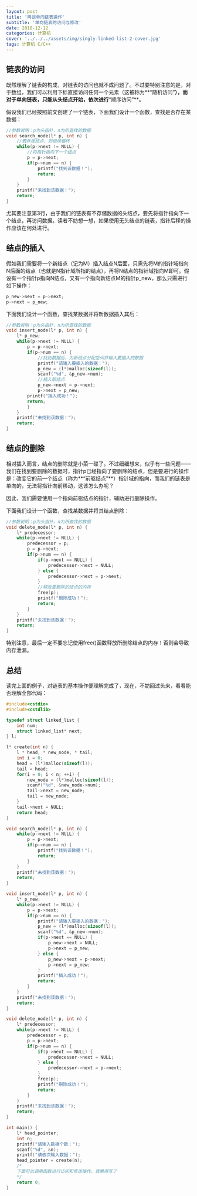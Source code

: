 ```yaml
---
layout: post
title: '再谈单向链表操作'
subtitle: '单向链表的访问与修改'
date: 2018-12-12
categories: 计算机
cover: '../../../assets/img/singly-linked-list-2-cover.jpg'
tags: 计算机 C/C++
---
```


## 链表的访问

既然理解了链表的构成，对链表的访问也就不成问题了。不过要特别注意的是，对于数组，我们可以利用下标直接访问任何一个元素（这被称为**“随机访问”**），而对于单向链表，只能从头结点开始，依次进行**“顺序访问”**。

假设我们已经按照前文创建了一个链表，下面我们设计一个函数，查找是否存在某数据：

```cpp
//参数说明：p为头指针，n为所查找的数据
void search_node(l* p, int n) {
    //若非尾结点，则继续循环
    while(p->next != NULL) {
        //将指针指向下一个结点
        p = p->next;
        if(p->num == n) {
            printf("找到该数据！");
            return;
        }
    }
    printf("未找到该数据！");
    return;
}
```

尤其要注意第3行，由于我们的链表有不存储数据的头结点，要先将指针指向下一个结点，再访问数据。读者不妨想一想，如果使用无头结点的链表，指针后移的操作应该在何处进行。

## 结点的插入

假如我们需要将一个新结点（记为M）插入结点N后面，只需先将M的指针域指向N后面的结点（也就是N指针域所指的结点），再将N结点的指针域指向M即可。假设有一个指针p指向N结点，又有一个指向新结点M的指针p_new，那么只需进行如下操作：

```cpp
p_new->next = p->next;
p->next = p_new;
```

下面我们设计一个函数，查找某数据并将新数据插入其后：

```cpp
//参数说明：p为头指针，n为所查找的数据
void insert_node(l* p, int n) {
    l* p_new;
    while(p->next != NULL) {
        p = p->next;
        if(p->num == n) {
            //找到数据后，为新结点分配空间并输入要插入的数据
            printf("请输入要插入的数据：");
            p_new = (l*)malloc(sizeof(l));
            scanf("%d", &p_new->num);
            //插入新结点
            p_new->next = p->next;
            p->next = p_new;
        printf("插入成功！");
        return;
        }
    }
    printf("未找到该数据！");
    return;
}
```

## 结点的删除

相对插入而言，结点的删除就是小菜一碟了。不过细细想来，似乎有一些问题——我们在找到要删除的数据时，指针p已经指向了要删除的结点，但是要进行的操作是：改变它的前一个结点（称为**“前驱结点”**）指针域的指向，而我们的链表是单向的，无法将指针向前移动，这该怎么办呢？

因此，我们需要使用一个指向前驱结点的指针，辅助进行删除操作。

下面我们设计一个函数，查找某数据并将其结点删除：

```cpp
//参数说明：p为头指针，n为所查找的数据
void delete_node(l* p, int n) {
    l* predecessor;
    while(p->next != NULL) {
        predecessor = p;
        p = p->next;
        if(p->num == n) {
            if(p->next == NULL) {
                predecessor->next = NULL;
            } else {
                predecessor->next = p->next;
            }
            //释放要删除的结点的内存
            free(p);
            printf("删除成功！");
            return;
        }
    }
    printf("未找到该数据！");
    return;
}
```

特别注意，最后一定不要忘记使用free()函数释放所删除结点的内存！否则会导致内存泄漏。

## 总结

读完上面的例子，对链表的基本操作便理解完成了，现在，不妨回过头来，看看能否理解全部代码：

```cpp
#include<cstdio>
#include<cstdlib>

typedef struct linked_list {
    int num;
    struct linked_list* next;
} l;

l* create(int n) {
    l * head, * new_node, * tail;
    int i = 0;
    head = (l*)malloc(sizeof(l));
    tail = head;
    for(i = 0; i < n; ++i) {
        new_node = (l*)malloc(sizeof(l));
        scanf("%d", &new_node->num);
        tail->next = new_node;
        tail = new_node;
    }
    tail->next = NULL;
    return head;
}

void search_node(l* p, int n) {
    while(p->next != NULL) {
        p = p->next;
        if(p->num == n) {
            printf("找到该数据！");
            return;
        }
    }
    printf("未找到该数据！");
    return;
}

void insert_node(l* p, int n) {
    l* p_new;
    while(p->next != NULL) {
        p = p->next;
        if(p->num == n) {
            printf("请输入要插入的数据：");
            p_new = (l*)malloc(sizeof(l));
            scanf("%d", &p_new->num);
            if(p->next == NULL) {
                p_new->next = NULL;
                p->next = p_new;
            } else {
                p_new->next = p->next;
                p->next = p_new;
            }
            printf("插入成功！");
            return;
        }
    }
    printf("未找到该数据！");
    return;
}

void delete_node(l* p, int n) {
    l* predecessor;
    while(p->next != NULL) {
        predecessor = p;
        p = p->next;
        if(p->num == n) {
            if(p->next == NULL) {
                predecessor->next = NULL;
            } else {
                predecessor->next = p->next;
            }
            free(p);
            printf("删除成功！");
            return;
        }
    }
    printf("未找到该数据！");
    return;
}

int main() {
    l* head_pointer;
    int n;
    printf("请输入数据个数：");
    scanf("%d", &n);
    printf("请依次输入数据：");
    head_pointer = create(n);
    /*
    下面可以调用函数进行访问和修改操作，我懒得写了
    */
    return 0;
}
```
